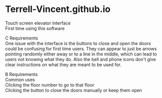 # Terrell-Vincent.github.io
Touch screen elevator interface  
First time using this software
  
C Requirements  
One issue with the interface is the buttons to close and open the doors could be confusing for first time users. They can appear to just be arrows pointing randomly either away or to a line in the middle, which can lead to users not knowing what they do. Also the bell and phone icons don't give clear instructions on what they are meant to be used for.  
  
B Requirements  
Common uses  
Clicking the floor number to go to that floor  
Clicking the button to close the doors manually or keep them open  
